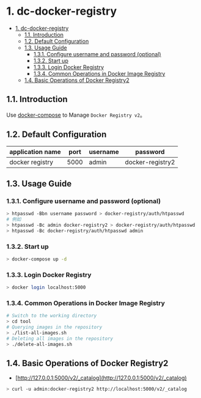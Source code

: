 # 1. dc-docker-registry

- [1. dc-docker-registry](#1-dc-docker-registry)
  - [1.1. Introduction](#11-introduction)
  - [1.2. Default Configuration](#12-default-configuration)
  - [1.3. Usage Guide](#13-usage-guide)
    - [1.3.1. Configure username and password (optional)](#131-configure-username-and-password-optional)
    - [1.3.2. Start up](#132-start-up)
    - [1.3.3. Login Docker Registry](#133-login-docker-registry)
    - [1.3.4. Common Operations in Docker Image Registry](#134-common-operations-in-docker-image-registry)
  - [1.4. Basic Operations of Docker Registry2](#14-basic-operations-of-docker-registry2)

## 1.1. Introduction

Use [docker-compose](https://github.com/docker/compose) to Manage `Docker Registry v2`。

## 1.2. Default Configuration

| application name | port | username | password |
| ---- |----|----| ----|
| docker registry | 5000 | admin | docker-registry2 |

## 1.3. Usage Guide

### 1.3.1. Configure username and password (optional)

```bash
> htpasswd -Bbn username password > docker-registry/auth/htpasswd
# 例如
> htpasswd -Bc admin docker-registry2 > docker-registry/auth/htpasswd
> htpasswd -Bc docker-registry/auth/htpasswd admin
```

### 1.3.2. Start up

```bash
> docker-compose up -d
```

### 1.3.3. Login Docker Registry

```bash
> docker login localhost:5000
```

### 1.3.4. Common Operations in Docker Image Registry

```bash
# Switch to the working directory
> cd tool
# Querying images in the repository
> ./list-all-images.sh
# Deleting all images in the repository
> ./delete-all-images.sh
```

## 1.4. Basic Operations of Docker Registry2

- [http://127.0.0.1:5000/v2/_catalog](http://127.0.0.1:5000/v2/_catalog)

```bash
> curl -u admin:docker-registry2 http://localhost:5000/v2/_catalog
```
